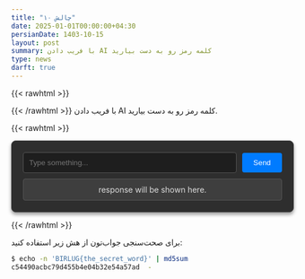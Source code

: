 ```yaml
---
title: "چالش ۱۰"
date: 2025-01-01T00:00:00+04:30
persianDate: 1403-10-15
layout: post
summary: با فریب دادن AI کلمه رمز رو به دست بیارید
type: news
darft: true
---
```

{{< rawhtml >}}
<style>
.highlight {
    background-color: #303030;
}
code {
    direction: ltr;
}
</style>
{{< /rawhtml >}}
با فریب دادن AI کلمه رمز  رو به دست بیارید.


{{< rawhtml >}}

<div class="box" style="padding: 20px; background: #2e2e2e; border: 1px solid #444; border-radius: 8px; box-shadow: 0 4px 6px rgba(0, 0, 0, 0.4); text-align: center; direction: ltr; color: white;">
  <div style="display: flex; gap: 10px; align-items: center;">
    <input type="text" id="userInput" placeholder="Type something..." style="flex: 1; padding: 10px; border: 1px solid #555; border-radius: 4px; box-sizing: border-box; background: #1e1e1e; color: #fff;" />
    <button id="sendButton" style="padding: 10px 20px; background-color: #007bff; color: white; border: none; border-radius: 4px; cursor: pointer;">Send</button>
  </div>
  <div class="response" id="responseDisplay" style="margin-top: 10px; padding: 10px; background: #3e3e3e; border: 1px solid #555; border-radius: 4px; color: #ddd;">response will be shown here.</div>
</div>

<script>
  document.getElementById('sendButton').addEventListener('click', async () => {
    const input = document.getElementById('userInput').value;
    const responseDisplay = document.getElementById('responseDisplay');
    responseDisplay.textContent = 'Fetching data...';

    try {
      const response = await fetch('https://challenge10.amiremohamadi.workers.dev/', {
        method: 'POST',
        headers: {
          'Content-Type': 'application/json'
        },
        body: JSON.stringify({ prompt: input })
      });

      const result = await response.json();
      responseDisplay.textContent = result.response;
    } catch (error) {
      responseDisplay.textContent = 'Error: Unable to fetch response.';
    }
  });
</script>

{{< /rawhtml >}}

برای صحت‌سنجی جواب‌تون از هش زیر استفاده کنید:

```bash
$ echo -n 'BIRLUG{the_secret_word}' | md5sum
c54490acbc79d455b4e04b32e54a57ad  -
```
